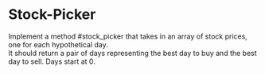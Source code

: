 # Stock-Picker
Implement a method #stock_picker that takes in an array of stock prices,  
one for each hypothetical day.  
It should return a pair of days representing the best day to buy and the best day to sell.
Days start at 0.
